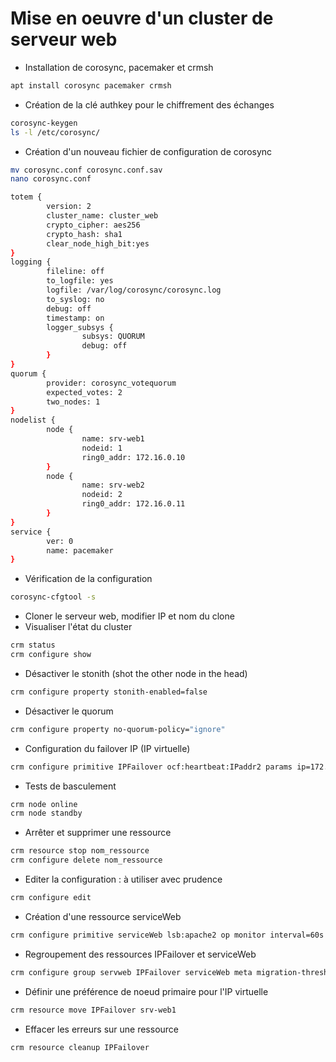 # Mise en oeuvre d'un cluster de serveur web
- Installation de corosync, pacemaker et crmsh
```bash
apt install corosync pacemaker crmsh
```
- Création de la clé authkey pour le chiffrement des échanges
```bash
corosync-keygen
ls -l /etc/corosync/
```
- Création d'un nouveau fichier de configuration de corosync
```bash
mv corosync.conf corosync.conf.sav
nano corosync.conf
```
```bash
totem {
        version: 2
        cluster_name: cluster_web
        crypto_cipher: aes256
        crypto_hash: sha1
        clear_node_high_bit:yes
}
logging {
        fileline: off
        to_logfile: yes
        logfile: /var/log/corosync/corosync.log
        to_syslog: no
        debug: off
        timestamp: on
        logger_subsys {
                subsys: QUORUM
                debug: off
        }
}
quorum {
        provider: corosync_votequorum
        expected_votes: 2
        two_nodes: 1
}
nodelist {
        node {
                name: srv-web1
                nodeid: 1
                ring0_addr: 172.16.0.10
        }
        node {
                name: srv-web2
                nodeid: 2
                ring0_addr: 172.16.0.11
        }
}
service {
        ver: 0
        name: pacemaker
}
```                  
- Vérification de la configuration
```bash
corosync-cfgtool -s
```
- Cloner le serveur web, modifier IP et nom du clone
- Visualiser l'état du cluster
```bash
crm status
crm configure show
```
- Désactiver le stonith (shot the other node in the head)
```bash
crm configure property stonith-enabled=false
```
- Désactiver le quorum
```bash
crm configure property no-quorum-policy="ignore"
```
- Configuration du failover IP (IP virtuelle)
```bash
crm configure primitive IPFailover ocf:heartbeat:IPaddr2 params ip=172.16.0.12 cidr_netmask=24 nic=ens192 iflabel=VIP
```
- Tests de basculement
```bash
crm node online
crm node standby
```
- Arrêter et supprimer une ressource
```bash
crm resource stop nom_ressource
crm configure delete nom_ressource
```
- Editer la configuration : à utiliser avec prudence
```bash
crm configure edit
```
- Création d'une ressource serviceWeb
```bash
crm configure primitive serviceWeb lsb:apache2 op monitor interval=60s op start interval=0 timeout=60s op stop interval=0 timeout=60s
```
- Regroupement des ressources IPFailover et serviceWeb
```bash
crm configure group servweb IPFailover serviceWeb meta migration-threshold="5"
```
- Définir une préférence de noeud primaire pour l'IP virtuelle
```bash
crm resource move IPFailover srv-web1
```
- Effacer les erreurs sur une ressource
```bash
crm resource cleanup IPFailover
``` 